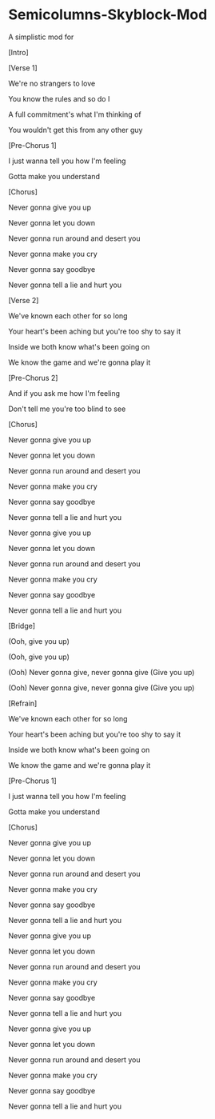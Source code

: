 # Semicolumns-Skyblock-Mod
A simplistic mod for 

[Intro]

[Verse 1]

We're no strangers to love

You know the rules and so do I

A full commitment's what I'm thinking of

You wouldn't get this from any other guy

[Pre-Chorus 1]

I just wanna tell you how I'm feeling

Gotta make you understand

[Chorus]

Never gonna give you up

Never gonna let you down

Never gonna run around and desert you

Never gonna make you cry

Never gonna say goodbye

Never gonna tell a lie and hurt you

[Verse 2]

We've known each other for so long

Your heart's been aching but you're too shy to say it

Inside we both know what's been going on

We know the game and we're gonna play it

[Pre-Chorus 2]

And if you ask me how I'm feeling

Don't tell me you're too blind to see

[Chorus]

Never gonna give you up

Never gonna let you down

Never gonna run around and desert you

Never gonna make you cry

Never gonna say goodbye

Never gonna tell a lie and hurt you

Never gonna give you up

Never gonna let you down

Never gonna run around and desert you

Never gonna make you cry

Never gonna say goodbye

Never gonna tell a lie and hurt you

[Bridge]

(Ooh, give you up)

(Ooh, give you up)

(Ooh) Never gonna give, never gonna give (Give you up)

(Ooh) Never gonna give, never gonna give (Give you up)

[Refrain]

We've known each other for so long

Your heart's been aching but you're too shy to say it

Inside we both know what's been going on

We know the game and we're gonna play it

[Pre-Chorus 1]

I just wanna tell you how I'm feeling

Gotta make you understand

[Chorus]

Never gonna give you up

Never gonna let you down

Never gonna run around and desert you

Never gonna make you cry

Never gonna say goodbye

Never gonna tell a lie and hurt you

Never gonna give you up

Never gonna let you down

Never gonna run around and desert you

Never gonna make you cry

Never gonna say goodbye

Never gonna tell a lie and hurt you

Never gonna give you up

Never gonna let you down

Never gonna run around and desert you

Never gonna make you cry

Never gonna say goodbye

Never gonna tell a lie and hurt you
